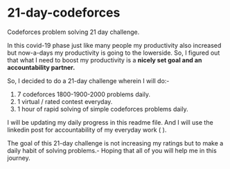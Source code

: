 # 21-day-codeforces
Codeforces problem solving 21 day challenge.

In this covid-19 phase just like many people my productivity also increased but now-a-days my productivity is going to the lowerside.
So, I figured out that what I need to boost my productivity is a __nicely set goal and an accountability partner.__

So, I decided to do a 21-day challenge wherein I will do:-
1. 7 codeforces 1800-1900-2000 problems daily.
2. 1 virtual / rated contest everyday.
3. 1 hour of rapid solving of simple codeforces problems daily.
	
I will be updating my daily progress in this readme file.
And I will use the linkedin post for accountability of my everyday work (  ).

The goal of this 21-day challenge is not increasing my ratings but to make a daily habit of solving problems.- 
Hoping that all of you will help me in this journey.
